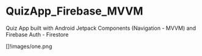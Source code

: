 # QuizApp_Firebase_MVVM

Quiz App built  with Android Jetpack Components (Navigation - MVVM) and Firebase Auth - Firestore

[]!images/one.png
